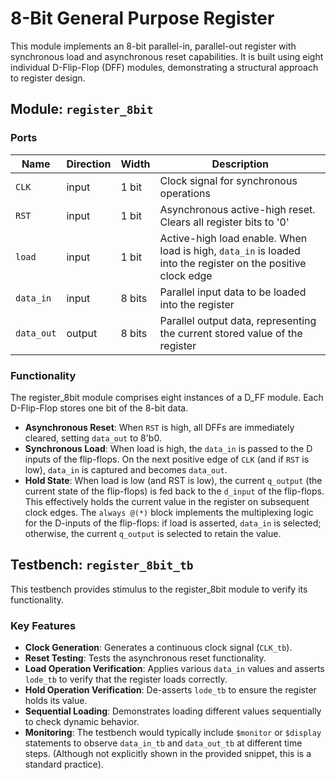 # 8-Bit General Purpose Register
This module implements an 8-bit parallel-in, parallel-out register with synchronous load and asynchronous reset capabilities. It is built using eight individual D-Flip-Flop (DFF) modules, demonstrating a structural approach to register design.

## Module: `register_8bit`
### Ports
| Name       | Direction | Width  | Description                                                                                                  |
|------------|-----------|--------|--------------------------------------------------------------------------------------------------------------|
| `CLK`      | input     | 1 bit  | Clock signal for synchronous operations                                                                      |
| `RST`      | input     | 1 bit  | Asynchronous active-high reset. Clears all register bits to '0'                                              |
| `load`     | input     | 1 bit  | Active-high load enable. When load is high, `data_in` is loaded into the register on the positive clock edge |
| `data_in`  | input     | 8 bits | Parallel input data to be loaded into the register                                                           |
| `data_out` | output    | 8 bits | Parallel output data, representing the current stored value of the register                                  |

### Functionality
The register_8bit module comprises eight instances of a D_FF module. Each D-Flip-Flop stores one bit of the 8-bit data.
- **Asynchronous Reset**: When `RST` is high, all DFFs are immediately cleared, setting `data_out` to 8'b0.
- **Synchronous Load**: When load is high, the `data_in` is passed to the D inputs of the flip-flops. On the next positive edge of `CLK` (and if `RST` is low), `data_in` is captured and becomes `data_out`.
- **Hold State**: When load is low (and RST is low), the current `q_output` (the current state of the flip-flops) is fed back to the `d_input` of the flip-flops. This effectively holds the current value in the register on subsequent clock edges.
The `always @(*)` block implements the multiplexing logic for the D-inputs of the flip-flops: if load is asserted, `data_in` is selected; otherwise, the current `q_output` is selected to retain the value.

## Testbench: `register_8bit_tb`
This testbench provides stimulus to the register_8bit module to verify its functionality.

### Key Features
- **Clock Generation**: Generates a continuous clock signal (`CLK_tb`).
- **Reset Testing**: Tests the asynchronous reset functionality.
- **Load Operation Verification**: Applies various `data_in` values and asserts `lode_tb` to verify that the register loads correctly.
- **Hold Operation Verification**: De-asserts `lode_tb` to ensure the register holds its value.
- **Sequential Loading**: Demonstrates loading different values sequentially to check dynamic behavior.
- **Monitoring**: The testbench would typically include `$monitor` or `$display` statements to observe `data_in_tb` and `data_out_tb` at different time steps. (Although not explicitly shown in the provided snippet, this is a standard practice).